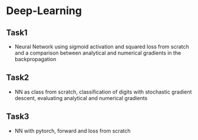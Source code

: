 # Deep-Learning
## Task1
- Neural Network using sigmoid activation and squared loss from scratch and a comparison between analytical and numerical gradients in the backpropagation
## Task2
- NN as class from scratch, classification of digits with stochastic gradient descent, evaluating analytical and numerical gradients
## Task3
- NN with pytorch, forward and loss from scratch
